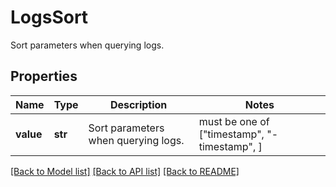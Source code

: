 # LogsSort

Sort parameters when querying logs.
## Properties
Name | Type | Description | Notes
------------ | ------------- | ------------- | -------------
**value** | **str** | Sort parameters when querying logs. |  must be one of ["timestamp", "-timestamp", ]

[[Back to Model list]](README.md#documentation-for-models) [[Back to API list]](README.md#documentation-for-api-endpoints) [[Back to README]](README.md)


